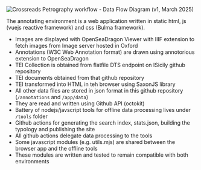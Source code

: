 
![Crossreads Petrography workflow - Data Flow Diagram (v1, March 2025)](https://github.com/user-attachments/assets/f31734bd-7774-4854-a39f-63ce01d90866)

The annotating environment is a web application written in static html, js (vuejs reactive framework) and css (Bulma framework).

* Images are displayed with OpenSeaDragon Viewer with IIIF extension to fetch images from Image server hosted in Oxford
* Annotations (W3C Web Annotation format) are drawn using annotorious extension to OpenSeaDragon
* TEI Collection is obtained from flatfile DTS endpoint on ISicily github repository
* TEI documents obtained from that github repository
* TEI transformed into HTML in teh browser using SaxonJS library
* All other data files are stored in json format in this github repository (`/annotations` and `/app/data`)
* They are read and written using Github API (octokit)
* Battery of nodejs/javscript tools for offline data processing lives under `/tools` folder
* Github actions for generating the search index, stats.json, building the typology and publishing the site
* All github actions delegate data processing to the tools
* Some javascript modules (e.g. utils.mjs) are shared between the browser app and the offline tools
* These modules are written and tested to remain compatible with both environments
